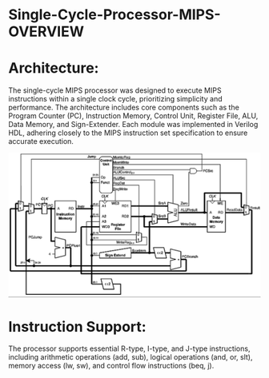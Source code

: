 # Single-Cycle-Processor-MIPS-OVERVIEW
# Architecture:
The single-cycle MIPS processor was designed to execute MIPS instructions within a single clock cycle, prioritizing simplicity and performance. The architecture includes core components such as the Program Counter (PC), Instruction Memory, Control Unit, Register File, ALU, Data Memory, and Sign-Extender. Each module was implemented in Verilog HDL, adhering closely to the MIPS instruction set specification to ensure accurate execution.

![Architecture](https://raw.githubusercontent.com/Ahmedkhalaf818/Single-Cycle-Processor-MIPS-/main/Single-Cycle-Processor-MIPS.png)

# Instruction Support:
The processor supports essential R-type, I-type, and J-type instructions, including arithmetic operations (add, sub), logical operations (and, or, slt), memory access (lw, sw), and control flow instructions (beq, j).
